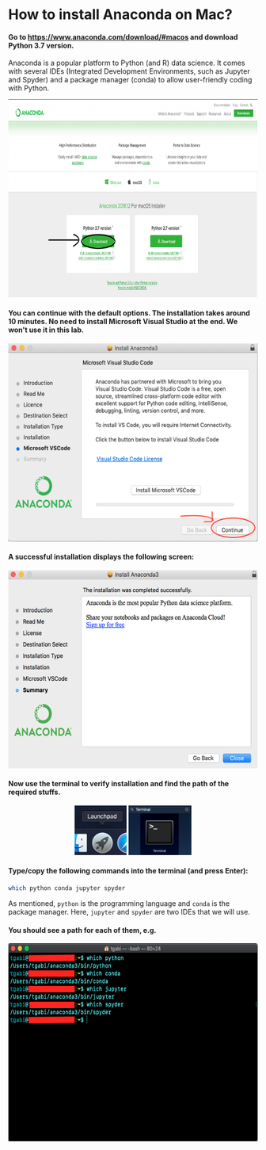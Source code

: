 # How to install Anaconda on Mac?

#### Go to https://www.anaconda.com/download/#macos and download Python 3.7 version.

Anaconda is a popular platform to Python (and R) data science. It comes with several IDEs (Integrated Development Environments, such as Jupyter and Spyder) and a package manager (conda) to allow user-friendly coding with Python.
<p align="center">
  <img src="./images/Anaconda_mac.png" height="400px"/>
</p>

#### You can continue with the default options. The installation takes around 10 minutes. No need to install Microsoft Visual Studio at the end. We won't use it in this lab.
<p align="center">
  <img src="./images/No_VS_mac.png" height="400px"/>
</p>

#### A successful installation displays the following screen:
<p align="center">
  <img src="./images/Anaconda_install_success_mac.png" height="400px"/>
</p>

#### Now use the terminal to verify installation and find the path of the required stuffs.
<p align="center">
  <img src="./images/launch_pad_mac.png" height="100px"/>
  <img src="./images/Terminal_mac.png" height="100px"/>
</p>

#### Type/copy the following commands into the terminal (and press Enter):

```bash
which python conda jupyter spyder
```
As mentioned, `python` is the programming language and `conda` is the package manager. Here, `jupyter` and `spyder` are two IDEs that we will use.

#### You should see a path for each of them, e.g.
<p align="center">
  <img src="./images/Paths_mac.png" height="400px"/>
</p>
